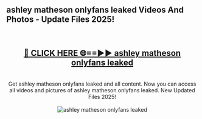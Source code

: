 <h2>ashley matheson onlyfans leaked Videos And Photos - Update Files 2025!</h2>
<br>
<div align="center">
<h2><a href="https://linkcuts.com/hfmhzwbr" rel="nofollow">🔴 CLICK HERE 🌐==►► ashley matheson onlyfans leaked</a></h2>
<br>
Get ashley matheson onlyfans leaked and all content. Now you can access all videos and pictures of ashley matheson onlyfans leaked. New Updated Files 2025!
<br>
<br>
<a href="https://linkcuts.com/hfmhzwbr" rel="nofollow" data-target="animated-image.originalLink"><img src="https://i.ibb.co.com/WyWwxjT/player-gif2.gif" alt="ashley matheson onlyfans leaked" style="max-width: 100%; display: inline-block;" data-target="animated-image.originalImage"></a>
</div>
<br>